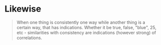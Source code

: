 # Likewise

> When one thing is consistently one way while another thing is a certain way, that has indications.  Whether it be true, false, "blue", 25, etc - similarities with consistency are indications (however strong) of correlations.
